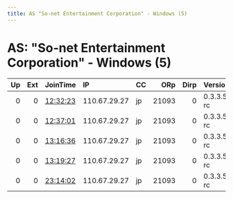 ```yaml
---
title: AS "So-net Entertainment Corporation" - Windows (5)
---
```


# AS: "So-net Entertainment Corporation" - Windows (5)

|   Up |   Ext | JoinTime                                                                                            | IP           | CC   |   ORp |   Dirp | Version    | Contact   | Nickname   |   eFamMembers |
|-----:|------:|:----------------------------------------------------------------------------------------------------|:-------------|:-----|------:|-------:|:-----------|:----------|:-----------|--------------:|
|    0 |     0 | [12:32:23](https://metrics.torproject.org/rs.html#details/F4972BDE4808710547DE42EB600C3F78802961ED) | 110.67.29.27 | jp   | 21093 |      0 | 0.3.3.5-rc | None      | default    |             1 |
|    0 |     0 | [12:37:01](https://metrics.torproject.org/rs.html#details/B35F8D656848D88CE654EDC3F50548432E54A873) | 110.67.29.27 | jp   | 21093 |      0 | 0.3.3.5-rc | None      | default    |             1 |
|    0 |     0 | [13:16:36](https://metrics.torproject.org/rs.html#details/0A9A64D6F968CD85D358FA665A8052C60DDFF30E) | 110.67.29.27 | jp   | 21093 |      0 | 0.3.3.5-rc | None      | default    |             1 |
|    0 |     0 | [13:19:27](https://metrics.torproject.org/rs.html#details/2071D97EC643A1CA13CCF120DD2E6C671D9ECB70) | 110.67.29.27 | jp   | 21093 |      0 | 0.3.3.5-rc | None      | default    |             1 |
|    0 |     0 | [23:14:02](https://metrics.torproject.org/rs.html#details/AB7023957AA5D6D7C3CD1BFBF422D62BB877FA78) | 110.67.29.27 | jp   | 21093 |      0 | 0.3.3.5-rc | None      | default    |             1 |
